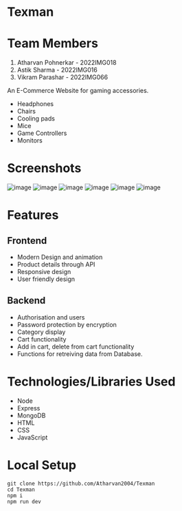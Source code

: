# Texman

# Team Members
1. Atharvan Pohnerkar - 2022IMG018
2. Astik Sharma - 2022IMG016
3. Vikram Parashar - 2022IMG066


An E-Commerce Website for gaming accessories.
- Headphones
- Chairs
- Cooling pads
- Mice
- Game Controllers
- Monitors

# Screenshots
![image](https://github.com/vikram-parashar/Texman/assets/123322068/e9ef20f4-dc1c-420d-8fda-8d5eac8691a5)
![image](https://github.com/vikram-parashar/Texman/assets/123322068/749abd9c-f318-4e6a-99a0-172e0e297648)
![image](https://github.com/vikram-parashar/Texman/assets/123322068/3dfb2930-ca9f-482d-8e3c-c4165903607f)
![image](https://github.com/vikram-parashar/Texman/assets/123322068/360a0fdb-1326-4703-a503-c3dd38b3a6cb)
![image](https://github.com/vikram-parashar/Texman/assets/123322068/05996fbc-90ca-4e9e-96af-35c5678ef429)
![image](https://github.com/vikram-parashar/Texman/assets/123322068/d8a27dbf-f5e3-4a6b-ae93-53407b59b5dd)

# Features

## Frontend
-   Modern Design and animation
-   Product details through API
-   Responsive design
-   User friendly design
## Backend
-   Authorisation and users
-   Password protection by encryption
-   Category display
-   Cart functionality
-   Add in cart, delete from cart functionality
-   Functions for retreiving data from Database.

# Technologies/Libraries  Used
- Node
- Express
- MongoDB
- HTML
- CSS
- JavaScript

# Local Setup
```
git clone https://github.com/Atharvan2004/Texman
cd Texman
npm i
npm run dev
```
